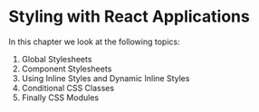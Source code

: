# Styling with React Applications

In this chapter we look at the following topics:

1. Global Stylesheets
2. Component Stylesheets
3. Using Inline Styles and Dynamic Inline Styles
4. Conditional CSS Classes
5. Finally CSS Modules

